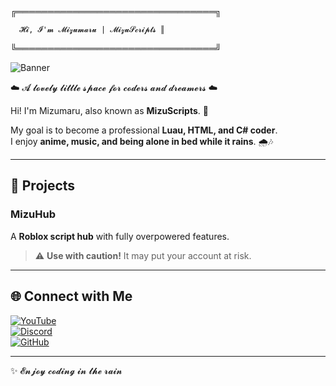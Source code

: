 ╔════════════════════════════════╗

      𝓗𝓲, 𝓘'𝓶 𝓜𝓲𝔃𝓾𝓶𝓪𝓻𝓾 | 𝓜𝓲𝔃𝓾𝓢𝓬𝓻𝓲𝓹𝓽𝓼 ║        

╚════════════════════════════════╝

![Banner](https://i.pinimg.com/originals/c8/0c/fb/c80cfb332618bcec4927936d8553095d.gif)

☁️ 𝓐 𝓵𝓸𝓿𝓮𝓵𝔂 𝓵𝓲𝓽𝓽𝓵𝓮 𝓼𝓹𝓪𝓬𝓮 𝓯𝓸𝓻 𝓬𝓸𝓭𝓮𝓻𝓼 𝓪𝓷𝓭 𝓭𝓻𝓮𝓪𝓶𝓮𝓻𝓼 ☁️  

Hi! I'm Mizumaru, also known as **MizuScripts**. 👋  

My goal is to become a professional **Luau, HTML, and C# coder**.  
I enjoy **anime, music, and being alone in bed while it rains**. 🌧️🎶  

---

## 📌 Projects

### **MizuHub**
A **Roblox script hub** with fully overpowered features.  
> ⚠️ **Use with caution!** It may put your account at risk.  

---

## 🌐 Connect with Me

[![YouTube](https://img.shields.io/badge/YouTube-FF0000?style=for-the-badge&logo=youtube&logoColor=white)](https://youtube.com/)  
[![Discord](https://img.shields.io/badge/Discord-5865F2?style=for-the-badge&logo=discord&logoColor=white)](https://discord.gg/)  
[![GitHub](https://img.shields.io/badge/GitHub-181717?style=for-the-badge&logo=github&logoColor=white)](https://github.com/)

---

✨ 𝓔𝓷𝓳𝓸𝔂 𝓬𝓸𝓭𝓲𝓷𝓰 𝓲𝓷 𝓽𝓱𝓮 𝓻𝓪𝓲𝓷 
